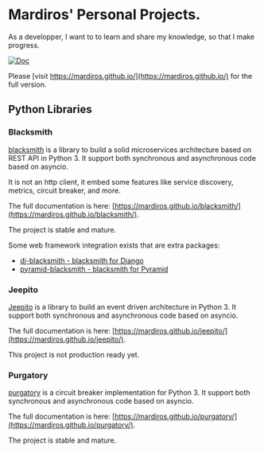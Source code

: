 # Mardiros' Personal Projects.

As a developper, I want to to learn and share my knowledge, so that I make progress.

[![Doc](https://github.com/mardiros/mardiros.github.io/actions/workflows/gh-pages.yml/badge.svg)](https://github.com/mardiros/mardiros.github.io/actions/workflows/gh-pages.yml)

Please [visit https://mardiros.github.io/](https://mardiros.github.io/) for the full
version.

## Python Libraries

### Blacksmith

[blacksmith](https://mardiros.github.io/blacksmith/) is a library to build a solid
microservices architecture based on REST API in Python 3. It support both synchronous
and asynchronous code based on asyncio.

It is not an http client, it embed some features like service discovery, metrics,
circuit breaker, and more.

The full documentation is here: [https://mardiros.github.io/blacksmith/](https://mardiros.github.io/blacksmith/).

The project is stable and mature.

Some web framework integration exists that are extra packages:

* [dj-blacksmith - blacksmith for Django](https://mardiros.github.io/dj-blacksmith/)
* [pyramid-blacksmith - blacksmith for Pyramid](https://mardiros.github.io/pyramid-blacksmith/)

### Jeepito

[Jeepito](https://mardiros.github.io/jeepito/) is a library to build an event driven
architecture in Python 3. It support both synchronous and asynchronous code based on asyncio.

The full documentation is here: [https://mardiros.github.io/jeepito/](https://mardiros.github.io/jeepito/).

This project is not production ready yet.


### Purgatory

[purgatory](https://mardiros.github.io/purgatory/) is a circuit breaker implementation for Python 3.
It support both synchronous and asynchronous code based on asyncio.


The full documentation is here: [https://mardiros.github.io/purgatory/](https://mardiros.github.io/purgatory/).

The project is stable and mature.
